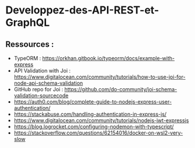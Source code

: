 # Developpez-des-API-REST-et-GraphQL

## Ressources :

- TypeORM : https://orkhan.gitbook.io/typeorm/docs/example-with-express
- API Validation with Joi : https://www.digitalocean.com/community/tutorials/how-to-use-joi-for-node-api-schema-validation
- GitHub repo for Joi : https://github.com/do-community/joi-schema-validation-sourcecode
- https://auth0.com/blog/complete-guide-to-nodejs-express-user-authentication/
- https://stackabuse.com/handling-authentication-in-express-js/
- https://www.digitalocean.com/community/tutorials/nodejs-jwt-expressjs
- https://blog.logrocket.com/configuring-nodemon-with-typescript/
- https://stackoverflow.com/questions/62154016/docker-on-wsl2-very-slow

